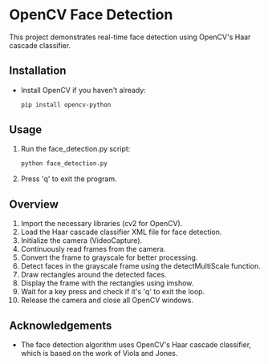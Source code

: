 # OpenCV Face Detection

This project demonstrates real-time face detection using OpenCV's Haar cascade classifier.

## Installation

 - Install OpenCV if you haven't already:
   ```bash
   pip install opencv-python

## Usage

1. Run the face_detection.py script:
    ```bash
    python face_detection.py
2. Press 'q' to exit the program.

## Overview

1. Import the necessary libraries (cv2 for OpenCV).
2. Load the Haar cascade classifier XML file for face detection.
3. Initialize the camera (VideoCapture).
4. Continuously read frames from the camera.
5. Convert the frame to grayscale for better processing.
6. Detect faces in the grayscale frame using the detectMultiScale function.
7. Draw rectangles around the detected faces.
8. Display the frame with the rectangles using imshow.
9. Wait for a key press and check if it's 'q' to exit the loop.
10. Release the camera and close all OpenCV windows.

## Acknowledgements
 - The face detection algorithm uses OpenCV's Haar cascade classifier, which is based on the work of Viola and Jones.